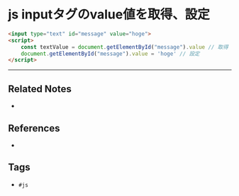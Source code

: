 # js inputタグのvalue値を取得、設定
```html
<input type="text" id="message" value="hoge">
<script>
	const textValue = document.getElementById("message").value // 取得 
	document.getElementById("message").value = 'hoge' // 設定
</script>
```

---
## Related Notes
- 

## References
- 

## Tags
- `#js` 